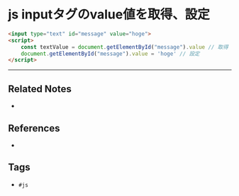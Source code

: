 # js inputタグのvalue値を取得、設定
```html
<input type="text" id="message" value="hoge">
<script>
	const textValue = document.getElementById("message").value // 取得 
	document.getElementById("message").value = 'hoge' // 設定
</script>
```

---
## Related Notes
- 

## References
- 

## Tags
- `#js` 